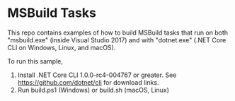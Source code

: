MSBuild Tasks
=============

This repo contains examples of how to build MSBuild tasks that run on both "msbuild.exe" (inside Visual Studio 2017) and
with "dotnet.exe" (.NET Core CLI on Windows, Linux, and macOS).

To run this sample,

1. Install .NET Core CLI 1.0.0-rc4-004767 or greater. See <https://github.com/dotnet/cli> for download links.
2. Run build.ps1 (Windows) or build.sh (macOS, Linux)